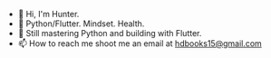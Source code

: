 - 👋 Hi, I'm Hunter.
- 👀 Python/Flutter. Mindset. Health.
- 💞️ Still mastering Python and building with Flutter.
- 📫 How to reach me shoot me an email at hdbooks15@gmail.com

<!---
hdbookie/hdbookie is a ✨ special ✨ repository because its `README.md` (this file) appears on your GitHub profile.
You can click the Preview link to take a look at your changes.
--->
